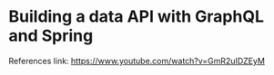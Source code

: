 # Building a data API with GraphQL and Spring
References link: https://www.youtube.com/watch?v=GmR2uIDZEyM